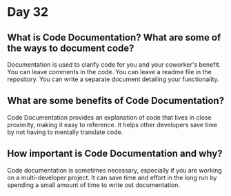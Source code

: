 # Day 32

## What is Code Documentation? What are some of the ways to document code?
Documentation is used to clarify code for you and your coworker's benefit. You can leave comments in the code. You can leave a readme file in the repository. You can write a separate document detailing your functionality.

## What are some benefits of Code Documentation?
Code Documentation provides an explanation of code that lives in close proximity, making it easy to reference. It helps other developers save time by not having to mentally translate code.

## How important is Code Documentation and why?
Code documentation is sometimes necessary, especially if you are working on a multi-developer project. It can save time and effort in the long run by spending a small amount of time to write out documentation.
